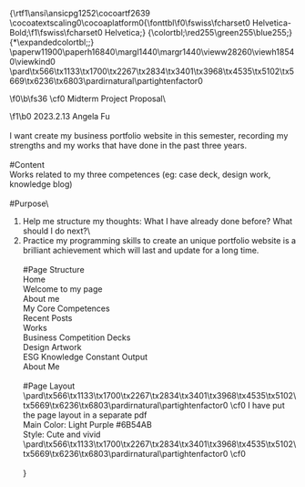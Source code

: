 {\rtf1\ansi\ansicpg1252\cocoartf2639
\cocoatextscaling0\cocoaplatform0{\fonttbl\f0\fswiss\fcharset0 Helvetica-Bold;\f1\fswiss\fcharset0 Helvetica;}
{\colortbl;\red255\green255\blue255;}
{\*\expandedcolortbl;;}
\paperw11900\paperh16840\margl1440\margr1440\vieww28260\viewh18540\viewkind0
\pard\tx566\tx1133\tx1700\tx2267\tx2834\tx3401\tx3968\tx4535\tx5102\tx5669\tx6236\tx6803\pardirnatural\partightenfactor0

\f0\b\fs36 \cf0 Midterm Project Proposal\

\f1\b0 2023.2.13 Angela Fu\
\
I want create my business portfolio website in this semester, recording my strengths and my works that have done in the past three years.\
\
#Content\
Works related to my three competences (eg: case deck, design work, knowledge blog)\
\
#Purpose\
1. Help me structure my thoughts: What I have already done before? What should I do next?\
2. Practice my programming skills to create an unique portfolio website is a brilliant achievement which will last and update for a long time.\
\
#Page Structure\
Home\
	Welcome to my page\
	About me\
	My Core Competences\
	Recent Posts\
Works\
	Business Competition Decks\
	Design Artwork\
	ESG Knowledge Constant Output\
About Me\
\
#Page Layout\
\pard\tx566\tx1133\tx1700\tx2267\tx2834\tx3401\tx3968\tx4535\tx5102\tx5669\tx6236\tx6803\pardirnatural\partightenfactor0
\cf0 I have put the page layout in a separate pdf\
Main Color: Light Purple #6B54AB\
Style: Cute and vivid\
\pard\tx566\tx1133\tx1700\tx2267\tx2834\tx3401\tx3968\tx4535\tx5102\tx5669\tx6236\tx6803\pardirnatural\partightenfactor0
\cf0 \
\
}